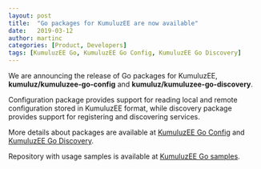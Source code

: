 ```yaml
---
layout: post
title:  "Go packages for KumuluzEE are now available"
date:   2019-03-12
author: martinc
categories: [Product, Developers]
tags: [KumuluzEE Go, KumuluzEE Go Config, KumuluzEE Go Discovery]
---
```


We are announcing the release of Go packages for KumuluzEE, **kumuluz/kumuluzee-go-config** and **kumuluz/kumuluzee-go-discovery**.

<!--more-->

Configuration package provides support for reading local and remote configuration stored in KumuluzEE format, while discovery package provides support for registering and discovering services.

More details about packages are available at [KumuluzEE Go Config](https://github.com/kumuluz/kumuluzee-go-config) and [KumuluzEE Go Discovery](https://github.com/kumuluz/kumuluzee-go-discovery).

Repository with usage samples is available at [KumuluzEE Go samples](https://github.com/kumuluz/kumuluzee-go-samples).
